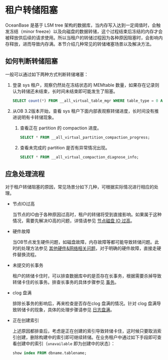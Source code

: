 租户转储阻塞 
===========================

OceanBase 是基于 LSM tree 架构的数据库，当内存写入达到一定阈值时，会触发冻结（minor freeze）以及向磁盘的数据转储，这个过程结束后冻结的内存才会被释放供后续的请求使用。所以当租户的转储过程因为各种原因阻塞时，会影响内存释放，进而导致内存满。本节介绍几种常见的转储堵塞场景以及解决方法。

如何判断转储阻塞 
-----------------------------

一般可以通过如下两种方式判断转储堵塞：

1. 登录 sys 租户，观察仍然处在冻结状态的 MEMtable 数量，如果存在记录则认为转储还未结束，长时间未结束即可能发生了阻塞。

   ```sql
   SELECT count(*) FROM __all_virtual_table_mgr WHERE table_type = 0 AND is_active=0;
   ```

   

2. 从OB 3.2版本开始，查看 sys 租户下面内部表观察转储进度，长时间没有推进说明有卡转储现象。

   1. 查看正在 partition 的 compaction 进度。

      ```sql
      SELECT * FROM __all_virtual_partition_compaction_progress;
      ```

      
   
   2. 查看未完成的 partition 是否有异常情况出现。

      ```sql
      SELECT * FROM __all_virtual_compaction_diagnose_info;
      ```

      
   

   




应急处理流程 
---------------------------

对于租户转储阻塞的原因，常见场景分如下几种，可根据实际情况进行相应的处理。

* 节点IO过高

  当节点的IO由于各种原因过高时，租户的转储将受到直接影响。如果属于这种情况，需要先解决IO高的问题，详情请参见 [节点磁盘 IO 过高](../2.problems-caused-by-capacity-changes/2.the-disk-i-o-of-the-node-is-too-high.md)。
  

* 硬件故障

  当OB节点发生硬件问题，如磁盘故障，内存故障等都可能导致转储问题。此时的处理方法参见 [其他硬件\&网络相关问题](../1.issues-in-the-hardware-environment/4.other-hardware-and-network-related-issues.md)，对于明确的硬件故障，直接走硬件替换流程。
  

* 未提交的长事务

  租户的转储卡住时，可以排查数据库中的是否存在长事务，根据需要杀掉导致转储卡住的长事务。排查长事务的具体步骤参见 [事务](../../../9.common-o-m-operations/5.performance/2.diagnostics-of-long-and-suspended-transactions.md)。
  

* clog 盘满

  排除长事务的影响后，再来检查是否存在clog 盘满的情况。针对 clog 盘满导致转储卡的现象，具体的处理步骤请参见 [日志盘满](../../../9.common-o-m-operations/2.resource/3.full-log-disk.md)。
  

* 正在创建索引

  上述原因都排查后，考虑是正在创建的索引导致转储卡住，这时候只要取消索引创建，删除构建中的索引即可继续转储。在业务租户中通过如下手段即可查看创建中的索引（`unavailable` 即为创建中的状态）：

  ```sql
  show index FROM dbname.tablename;
  ```

  






